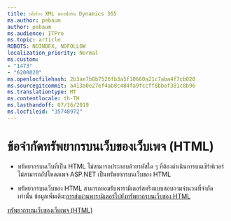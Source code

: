 ```yaml
---
title: เค้าร่าง XML ของฟอร์ม Dynamics 365
ms.author: pebaum
author: pebaum
ms.audience: ITPro
ms.topic: article
ROBOTS: NOINDEX, NOFOLLOW
localization_priority: Normal
ms.custom:
- "1473"
- "6200020"
ms.openlocfilehash: 2b3ae7b8b7526fb3a5f10660a21c7aba4f7cb020
ms.sourcegitcommit: a413a0e27ef4ab8c484fa9fccff8bbef381c8b96
ms.translationtype: MT
ms.contentlocale: th-TH
ms.lasthandoff: 07/16/2019
ms.locfileid: "35748972"
---
```

# <a name="webpage-html-web-resources-limitations"></a>ข้อจำกัดทรัพยากรบนเว็บของเว็บเพจ (HTML)

* ทรัพยากรบนเว็บที่เป็น HTML ไม่สามารถประกอบด้วยรหัสใด ๆ ที่ต้องดำเนินการบนเซิร์ฟเวอร์ ไม่สามารถอัปโหลดเพจ ASP.NET เป็นทรัพยากรบนเว็บของ HTML

* ทรัพยากรบนเว็บของ HTML สามารถยอมรับพารามิเตอร์สตริงแบบสอบถามจำนวนที่จำกัดเท่านั้น ข้อมูลเพิ่มเติม:[การส่งผ่านพารามิเตอร์ไปยังทรัพยากรบนเว็บของ HTML](https://docs.microsoft.com/en-us/dynamics365/customer-engagement/developer/webpage-html-web-resources#BKMK_PassingParametersToWebResources)

[ทรัพยากรบนเว็บของเว็บเพจ (HTML)](https://docs.microsoft.com/dynamics365/customer-engagement/developer/webpage-html-web-resources)
